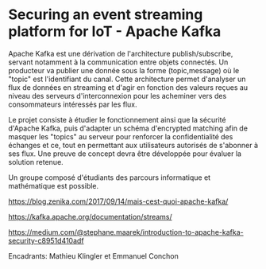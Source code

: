 # Securing an event streaming platform for IoT - Apache Kafka

Apache Kafka est une dérivation de l'architecture publish/subscribe, servant notamment à la communication entre objets connectés. Un producteur va publier une donnée sous la forme (topic,message) où le "topic" est l'identifiant du canal. Cette architecture permet d'analyser un flux de données en streaming et d'agir en fonction des valeurs reçues au niveau des serveurs d'interconnexion pour les acheminer vers des consommateurs intéressés par les flux.
 
Le projet consiste à étudier le fonctionnement ainsi que la sécurité d'Apache Kafka, puis d'adapter un schéma d'encrypted matching afin de masquer les "topics" au serveur pour renforcer la confidentialité des échanges et ce, tout en permettant aux utilisateurs autorisés de s'abonner à ses flux. Une preuve de concept devra être développée pour évaluer la solution retenue.

Un groupe composé d'étudiants des parcours informatique et mathématique est possible.

https://blog.zenika.com/2017/09/14/mais-cest-quoi-apache-kafka/

https://kafka.apache.org/documentation/streams/

https://medium.com/@stephane.maarek/introduction-to-apache-kafka-security-c8951d410adf

Encadrants: Mathieu Klingler et Emmanuel Conchon
